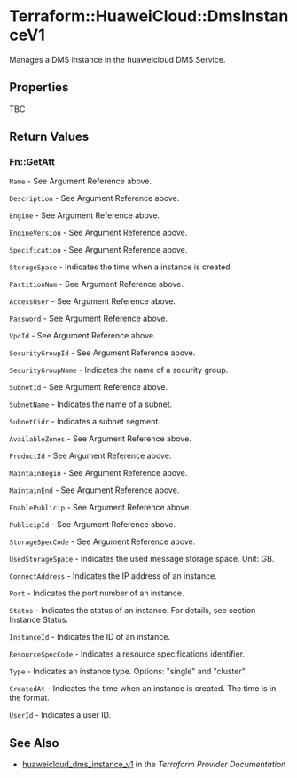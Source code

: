 # Terraform::HuaweiCloud::DmsInstanceV1

Manages a DMS instance in the huaweicloud DMS Service.

## Properties

TBC

## Return Values

### Fn::GetAtt

`Name` - See Argument Reference above.

`Description` - See Argument Reference above.

`Engine` - See Argument Reference above.

`EngineVersion` - See Argument Reference above.

`Specification` - See Argument Reference above.

`StorageSpace` - Indicates the time when a instance is created.

`PartitionNum` - See Argument Reference above.

`AccessUser` - See Argument Reference above.

`Password` - See Argument Reference above.

`VpcId` - See Argument Reference above.

`SecurityGroupId` - See Argument Reference above.

`SecurityGroupName` - Indicates the name of a security group.

`SubnetId` - See Argument Reference above.

`SubnetName` - Indicates the name of a subnet.

`SubnetCidr` - Indicates a subnet segment.

`AvailableZones` - See Argument Reference above.

`ProductId` - See Argument Reference above.

`MaintainBegin` - See Argument Reference above.

`MaintainEnd` - See Argument Reference above.

`EnablePublicip` - See Argument Reference above.

`PublicipId` - See Argument Reference above.

`StorageSpecCode` - See Argument Reference above.

`UsedStorageSpace` - Indicates the used message storage space. Unit: GB.

`ConnectAddress` - Indicates the IP address of an instance.

`Port` - Indicates the port number of an instance.

`Status` - Indicates the status of an instance. For details, see section Instance Status.

`InstanceId` - Indicates the ID of an instance.

`ResourceSpecCode` - Indicates a resource specifications identifier.

`Type` - Indicates an instance type. Options: "single" and "cluster".

`CreatedAt` - Indicates the time when an instance is created. The time is in the format.

`UserId` - Indicates a user ID.

## See Also

* [huaweicloud_dms_instance_v1](https://www.terraform.io/docs/providers/huaweicloud/r/dms_instance_v1.html) in the _Terraform Provider Documentation_